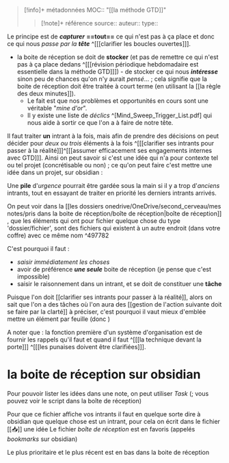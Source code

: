 > [!info]+ métadonnées
>MOC:: "[[la méthode GTD]]"
>>[!note]+ référence
>>source::
>>auteur::
>>type::

Le principe est de ***capturer*** **==tout==** ce qui n'est pas à ça place et donc ce qui nous *passe par la* ***tête*** ^[[[clarifier les boucles ouvertes]]].
- la boite de réception se doit de **stocker** (et pas de remettre ce qui n'est pas à ça place dedans ^[[[révision périodique hebdomadaire est essentielle dans la méthode GTD]]]) - de stocker ce qui nous ***intéresse*** sinon peu de chances qu'on n'y aurait *pensé*... ; cela signifie que la boite de réception doit être traitée à court terme (en utilisant la [[la règle des deux minutes]]). 
	- Le fait est que nos problèmes et opportunités en cours sont une véritable "*mine d'or*".
	- Il y existe une liste de *déclics* ^[Mind_Sweep_Trigger_List.pdf] qui nous aide à sortir ce que l'on a à faire de notre tête.

Il faut traiter **un** intrant à la fois, mais afin de prendre des décisions on peut décider pour *deux ou trois* éléments à la fois ^[[[clarifier ses intrants pour passer à la réalité]]]^[[[assumer efficacement ses engagements internes avec GTD]]]. 
Ainsi on peut savoir si c'est une idée qui n'a pour contexte tel ou tel projet (concrétisable ou non) ; ce qu'on peut faire c'est mettre une idée dans un projet, sur obsidian : 

Une **pile** d'*urgence* pourrait être gardée sous la main si il y a trop d'*anciens* intrants, tout en essayant de traiter en priorité les derniers intrants arrivés.

On peut voir dans la [[les dossiers onedrive/OneDrive/second_cerveau/mes notes/pris dans la boite de réception/boîte de réception|boîte de réception]] , que les éléments qui ont pour fichier quelque chose du type 'dossier/fichier', sont des fichiers qui existent à un autre endroit (dans votre coffre) avec ce même nom ^497782

C'est pourquoi il faut : 
- *saisir immédiatement les choses*
- avoir de préférence ***une seule*** boite de réception (je pense que c'est impossible)
- saisir le raisonnement dans un intrant, et se doit de constituer une **tâche**

Puisque l'on doit [[clarifier ses intrants pour passer à la réalité]], alors on sait que l'on a des tâches où l'on aura des [[gestion de l'action suivante doit se faire par la clarté]] à préciser, c'est pourquoi il vaut mieux d'emblée mettre un élément par feuille (donc )

A noter que : la fonction première d'un système d'organisation est de fournir les rappels qu'il faut et quand il faut ^[[[la technique devant la porte]]] ^[[[les punaises doivent être clarifiées]]].
# la boite de réception sur obsidian
Pour pouvoir lister les idées dans une note, on peut utiliser *Task* (; vous pouvez voir le script dans la boîte de réception)

Pour que ce fichier affiche vos intrants il faut en quelque sorte dire à obsidian que quelque chose est un intrant, pour cela on écrit dans le fichier [[📥]] une idée
Le fichier *boîte de réception* est en favoris (appelés *bookmarks* sur obsidian)

Le plus prioritaire et le plus récent est en bas dans la boite de réception